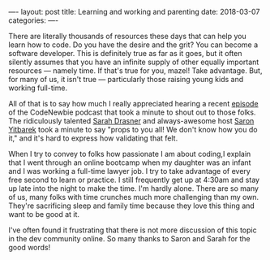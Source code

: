 —-
layout: post
title: Learning and working and parenting
date: 2018-03-07
categories:
—-

There are literally thousands of resources these days that can help you learn how to code. Do you have the desire and the grit? You can become a software developer. This is definitely true as far as it goes, but it often silently assumes that you have an infinite supply of other equally important resources — namely time. If that's true for you, mazel! Take advantage. But, for many of us, it isn't true — particularly those raising young kids and working full-time.

All of that is to say how much I really appreciated hearing a recent [episode](https://www.codenewbie.org/podcast/which-javascript-framework-should-you-learn) of the CodeNewbie podcast that took a minute to shout out to those folks. The ridiculously talented [Sarah Drasner](https://twitter.com/sarah_edo) and always-awesome host [Saron Yitbarek](https://twitter.com/saronyitbarek) took a minute to say "props to you all! We don't know how you do it," and it's hard to express how validating that felt.

When I try to convey to folks how passionate I am about coding,I explain that I went through an online bootcamp when my daughter was an infant and I was working a full-time lawyer job. I try to take advantage of every free second to learn or practice. I still frequently get up at 4:30am and stay up late into the night to make the time. I'm hardly alone. There are so many of us, many folks with time crunches much more challenging than my own. They're sacrificing sleep and family time because they love this thing and want to be good at it.

I've often found it frustrating that there is not more discussion of this topic in the dev community online. So many thanks to Saron and Sarah for the good words!
